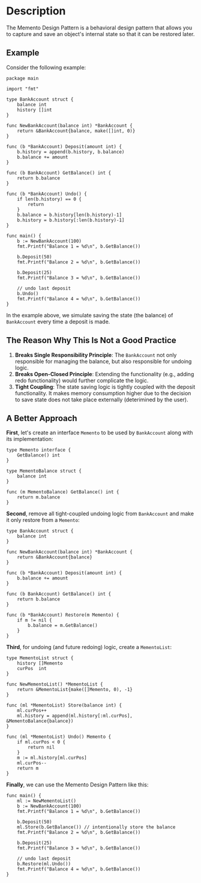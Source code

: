 # Description

The Memento Design Pattern is a behavioral design pattern that allows you to capture and save an object's internal state so that it can be restored later.

## Example

Consider the following example:

```
package main

import "fmt"

type BankAccount struct {
	balance int
	history []int
}

func NewBankAccount(balance int) *BankAccount {
	return &BankAccount{balance, make([]int, 0)}
}

func (b *BankAccount) Deposit(amount int) {
	b.history = append(b.history, b.balance)
	b.balance += amount
}

func (b BankAccount) GetBalance() int {
	return b.balance
}

func (b *BankAccount) Undo() {
	if len(b.history) == 0 {
		return
	}
	b.balance = b.history[len(b.history)-1]
	b.history = b.history[:len(b.history)-1]
}

func main() {
	b := NewBankAccount(100)
	fmt.Printf("Balance 1 = %d\n", b.GetBalance())

	b.Deposit(50)
	fmt.Printf("Balance 2 = %d\n", b.GetBalance())

	b.Deposit(25)
	fmt.Printf("Balance 3 = %d\n", b.GetBalance())

	// undo last deposit
	b.Undo()
	fmt.Printf("Balance 4 = %d\n", b.GetBalance())
}
```

In the example above, we simulate saving the state (the balance) of `BankAccount` every time a deposit is made.

## The Reason Why This Is Not a Good Practice

1. **Breaks Single Responsibility Principle**: The `BankAccount` not only responsible for managing the balance, but also responsible for undoing logic.
2. **Breaks Open-Closed Principle**: Extending the functionality (e.g., adding redo functionality) would further complicate the logic.
3. **Tight Coupling**: The state saving logic is tightly coupled with the deposit functionality. It makes memory consumption higher due to the decision to save state does not take place externally (deterimined by the user).

## A Better Approach

**First**, let's create an interface `Memento` to be used by `BankAccount` along with its implementation:

```
type Memento interface {
	GetBalance() int
}

type MementoBalance struct {
	balance int
}

func (m MementoBalance) GetBalance() int {
	return m.balance
}
```

**Second**, remove all tight-coupled undoing logic from `BankAccount` and make it only restore from a `Memento`:

```
type BankAccount struct {
	balance int
}

func NewBankAccount(balance int) *BankAccount {
	return &BankAccount{balance}
}

func (b *BankAccount) Deposit(amount int) {
	b.balance += amount
}

func (b BankAccount) GetBalance() int {
	return b.balance
}

func (b *BankAccount) Restore(m Memento) {
	if m != nil {
		b.balance = m.GetBalance()
	}
}
```

**Third**, for undoing (and future redoing) logic, create a `MementoList`:

```
type MementoList struct {
	history []Memento
	curPos  int
}

func NewMementoList() *MementoList {
	return &MementoList{make([]Memento, 0), -1}
}

func (ml *MementoList) Store(balance int) {
	ml.curPos++
	ml.history = append(ml.history[:ml.curPos], &MementoBalance{balance})
}

func (ml *MementoList) Undo() Memento {
	if ml.curPos < 0 {
		return nil
	}
	m := ml.history[ml.curPos]
	ml.curPos--
	return m
}
```

**Finally**, we can use the Memento Design Pattern like this:

```
func main() {
	ml := NewMementoList()
	b := NewBankAccount(100)
	fmt.Printf("Balance 1 = %d\n", b.GetBalance())

	b.Deposit(50)
	ml.Store(b.GetBalance()) // intentionally store the balance
	fmt.Printf("Balance 2 = %d\n", b.GetBalance())

	b.Deposit(25)
	fmt.Printf("Balance 3 = %d\n", b.GetBalance())

	// undo last deposit
	b.Restore(ml.Undo())
	fmt.Printf("Balance 4 = %d\n", b.GetBalance())
}
```
